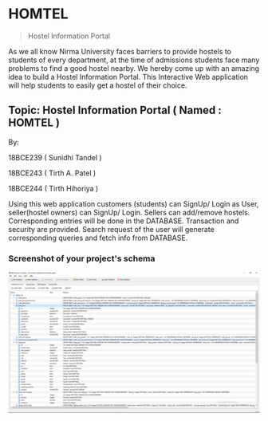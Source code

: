 # HOMTEL
> Hostel Information Portal


As we all know Nirma University faces barriers to provide hostels to students of every department, at the time of admissions students face many problems to find a good hostel nearby. 
We hereby come up with an amazing idea to build a Hostel Information Portal. This Interactive Web application will help students to easily get a hostel of their choice.


## Topic: Hostel Information Portal ( Named : HOMTEL )
By: 

18BCE239 ( Sunidhi Tandel )

18BCE243 ( Tirth A. Patel  )

18BCE244 ( Tirth Hihoriya )

Using this web application customers (students)    can SignUp/ Login as User,  seller(hostel owners)   can  SignUp/ Login. Sellers can add/remove hostels. Corresponding entries will be done in the DATABASE. 
Transaction and security are provided. Search request of the user will generate corresponding queries and fetch info from DATABASE. 



 ### Screenshot of your project's schema
![schema](project_schema.png)
